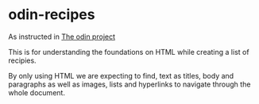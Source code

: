 # odin-recipes
As instructed in [The odin project](theodinproject.com)


This is for understanding the foundations on HTML while creating a list of recipies.

By only using HTML we are expecting to find, text as titles, body and paragraphs 
as well as images, lists and hyperlinks to navigate through the whole document.